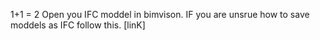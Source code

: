 1+1 = 2
Open you IFC moddel in bimvison. IF you are unsrue how to save moddels as IFC follow this. [linK]

